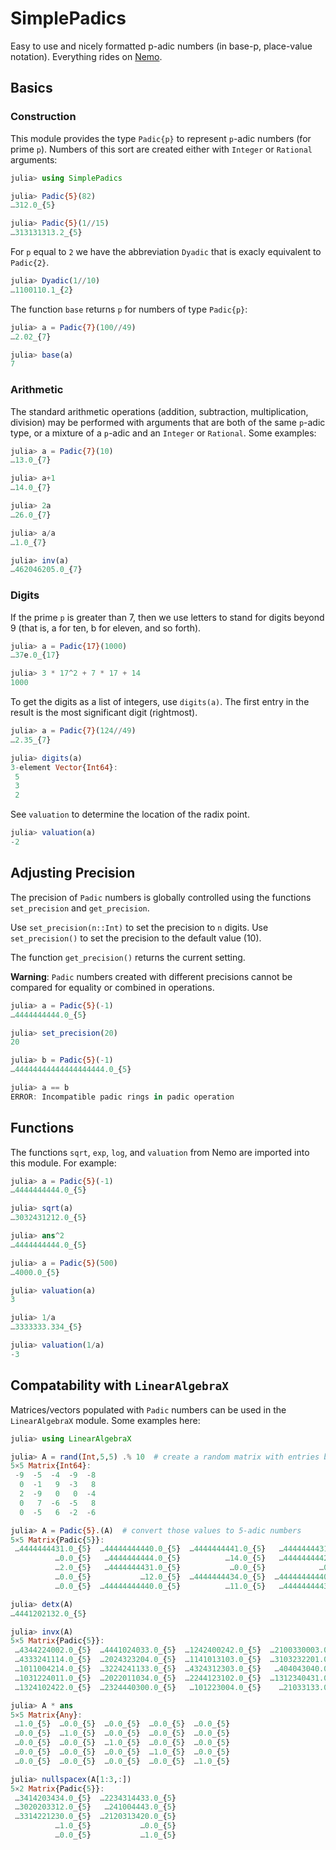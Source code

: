 # SimplePadics

Easy to use and nicely formatted p-adic numbers (in base-p, place-value notation). 
Everything rides on 
 [Nemo](https://github.com/Nemocas/Nemo.jl.git).



## Basics

### Construction

This module provides the type `Padic{p}` to represent `p`-adic numbers (for prime `p`).
Numbers of this sort are created either with `Integer` or `Rational` arguments:
```julia
julia> using SimplePadics

julia> Padic{5}(82)
…312.0_{5}

julia> Padic{5}(1//15)
…313131313.2_{5}
```


For `p` equal to `2` we have the abbreviation `Dyadic` that is exacly equivalent to `Padic{2}`.
```julia
julia> Dyadic(1//10)
…1100110.1_{2}
```



The function `base` returns `p` for numbers of type `Padic{p}`:
```julia
julia> a = Padic{7}(100//49)
…2.02_{7}

julia> base(a)
7
```

### Arithmetic

The standard arithmetic operations (addition, subtraction, multiplication, division) may be performed with arguments that are both of the same `p`-adic type, or a mixture of a `p`-adic and an `Integer` or `Rational`. Some examples:
```julia
julia> a = Padic{7}(10)
…13.0_{7}

julia> a+1
…14.0_{7}

julia> 2a
…26.0_{7}

julia> a/a
…1.0_{7}

julia> inv(a)
…462046205.0_{7}
```




### Digits

If the prime `p` is greater than 7, then we use letters to stand for digits beyond 9 (that is, a for ten, b for eleven, and so forth).
```julia
julia> a = Padic{17}(1000)
…37e.0_{17}

julia> 3 * 17^2 + 7 * 17 + 14
1000
```

To get the digits as a list of integers, use `digits(a)`. The first entry in the result is the most significant digit (rightmost).
```julia
julia> a = Padic{7}(124//49)
…2.35_{7}

julia> digits(a)
3-element Vector{Int64}:
 5
 3
 2
```
See `valuation` to determine the location of the radix point. 
```julia
julia> valuation(a)
-2
```

## Adjusting Precision

The precision of `Padic` numbers is globally controlled using the functions `set_precision` and `get_precision`.

Use `set_precision(n::Int)` to set the precision to `n` digits. Use `set_precision()` to 
set the precision to the default value (10).

The function `get_precision()` returns the current setting.


**Warning**: `Padic` numbers created with different precisions cannot be compared for equality or combined in operations.
```julia
julia> a = Padic{5}(-1)
…4444444444.0_{5}

julia> set_precision(20)
20

julia> b = Padic{5}(-1)
…44444444444444444444.0_{5}

julia> a == b
ERROR: Incompatible padic rings in padic operation
```

## Functions

The functions `sqrt`, `exp`, `log`, and `valuation` from Nemo are imported into this module. For example:
```julia
julia> a = Padic{5}(-1)
…4444444444.0_{5}

julia> sqrt(a)
…3032431212.0_{5}

julia> ans^2
…4444444444.0_{5}

julia> a = Padic{5}(500)
…4000.0_{5}

julia> valuation(a)
3

julia> 1/a
…3333333.334_{5}

julia> valuation(1/a)
-3
```

## Compatability with `LinearAlgebraX`

Matrices/vectors populated with `Padic` numbers can be used in the `LinearAlgebraX`
module. Some examples here:

```julia
julia> using LinearAlgebraX

julia> A = rand(Int,5,5) .% 10  # create a random matrix with entries between -9 and 9.
5×5 Matrix{Int64}:
 -9  -5  -4  -9  -8
  0  -1   9  -3   8
  2  -9   0   0  -4
  0   7  -6  -5   8
  0  -5   6  -2  -6

julia> A = Padic{5}.(A)  # convert those values to 5-adic numbers
5×5 Matrix{Padic{5}}:
 …4444444431.0_{5}  …44444444440.0_{5}  …4444444441.0_{5}   …4444444431.0_{5}  …4444444432.0_{5}
          …0.0_{5}   …4444444444.0_{5}          …14.0_{5}   …4444444442.0_{5}          …13.0_{5}
          …2.0_{5}   …4444444431.0_{5}           …0.0_{5}            …0.0_{5}  …4444444441.0_{5}
          …0.0_{5}           …12.0_{5}  …4444444434.0_{5}  …44444444440.0_{5}          …13.0_{5}
          …0.0_{5}  …44444444440.0_{5}          …11.0_{5}   …4444444443.0_{5}  …4444444434.0_{5}

julia> detx(A)
…4441202132.0_{5}

julia> invx(A)
5×5 Matrix{Padic{5}}:
 …4344224002.0_{5}  …4441024033.0_{5}  …1242400242.0_{5}  …2100330003.0_{5}   …211103034.0_{5}
 …4333241114.0_{5}  …2024323204.0_{5}  …1141013103.0_{5}  …3103232201.0_{5}  …4420230301.0_{5}
 …1011004214.0_{5}  …3224241133.0_{5}  …4324312303.0_{5}   …404043040.0_{5}  …2430224440.0_{5}
 …1031224011.0_{5}  …2022011034.0_{5}  …2244123102.0_{5}  …1312340431.0_{5}    …23100104.0_{5}
 …1324102422.0_{5}  …2324440300.0_{5}   …101223004.0_{5}    …21033133.0_{5}   …220320101.0_{5}

julia> A * ans
5×5 Matrix{Any}:
 …1.0_{5}  …0.0_{5}  …0.0_{5}  …0.0_{5}  …0.0_{5}
 …0.0_{5}  …1.0_{5}  …0.0_{5}  …0.0_{5}  …0.0_{5}
 …0.0_{5}  …0.0_{5}  …1.0_{5}  …0.0_{5}  …0.0_{5}
 …0.0_{5}  …0.0_{5}  …0.0_{5}  …1.0_{5}  …0.0_{5}
 …0.0_{5}  …0.0_{5}  …0.0_{5}  …0.0_{5}  …1.0_{5}

julia> nullspacex(A[1:3,:])
5×2 Matrix{Padic{5}}:
 …3414203434.0_{5}  …2234314433.0_{5}
 …3020203312.0_{5}   …241004443.0_{5}
 …3314221230.0_{5}  …2120313420.0_{5}
          …1.0_{5}           …0.0_{5}
          …0.0_{5}           …1.0_{5}
```



